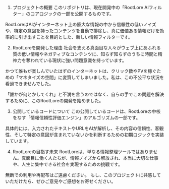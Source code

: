 1. プロジェクトの概要
このリポジトリは、現在開発中の「RootLore AIフィルター」のコアロジックの一部を公開するものです。

RootLoreはAIがインターネット上の膨大な情報の中から信頼性の低いノイズや、特定の意図を持ったコンテンツを自動で排除し、真に価値ある情報だけを効率的に引き出すことを目的とした、新しい情報フィルターです。

2. RootLoreを開発した理由
社会を支える真面目な人々がウェブ上にあふれる質の低い情報やネガティブなコンテンツに、知らず知らずのうちに時間と精神力を奪われている現状に強い問題意識を持っています。

かつて誰もが楽しんでいたはずのインターネットは、クリック数やPVを稼ぐための「マネタイズの空間」に変質してしまいました。私は、この不公平な状況を看過できませんでした。

「誰かが何とかしてくれ」と不満を言うのではなく、自らの手でこの問題を解決するために、このRootLoreの開発を始めました。

3. 公開しているコードについて
この公開しているコードは、RootLoreの中核をなす「情報信頼性評価エンジン」のアルゴリズムの一部です。

具体的には、入力されたテキストやURLをAIが解析し、その内容の信頼性、客観性、そして特定の意図が含まれていないかを判断するための初期ロジックを実装しています。

4. RootLoreの目指す未来
RootLoreは、単なる情報整理ツールではありません。真面目に働く人たちが、情報ノイズから解放され、本当に大切な仕事や、人生に集中できる社会を実現するための挑戦です。

無断での利用や再配布はご遠慮ください。
もし、このプロジェクトに共感していただけたら、ぜひご意見やご感想をお寄せください。
